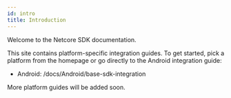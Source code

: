 ```yaml
---
id: intro
title: Introduction
---
```


Welcome to the Netcore SDK documentation.

This site contains platform-specific integration guides. To get started, pick a platform from the homepage or go directly to the Android integration guide:

- Android: /docs/Android/base-sdk-integration

More platform guides will be added soon.